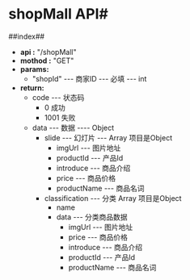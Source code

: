 # shopMall API#
##index##
- __api :__  "/shopMall"
- __mothod :__ "GET"
- __params:__
	- "shopId" --- 商家ID --- 必填 --- int
- __return:__
	- code --- 状态码
		- 0 成功
		- 1001 失败
	- data --- 数据 ---- Object
		- slide --- 幻灯片 --- Array 项目是Object
			- imgUrl --- 图片地址
			- productId --- 产品Id
			- introduce --- 商品介绍
			- price --- 商品价格
			- productName --- 商品名词
		- classification --- 分类 Array 项目是Object
			- name
			- data --- 分类商品数据
				- imgUrl --- 图片地址
				- price --- 商品价格
				- introduce --- 商品介绍
				- productId --- 产品Id
				- productName --- 商品名词